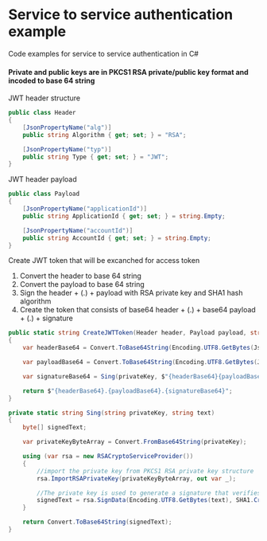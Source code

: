 # Service to service authentication example

Code examples for service to service authentication in C#

#### Private and public keys are in PKCS1 RSA private/public key format and incoded to base 64 string

JWT header structure
```C#
public class Header
{
    [JsonPropertyName("alg")]
    public string Algorithm { get; set; } = "RSA";

    [JsonPropertyName("typ")]
    public string Type { get; set; } = "JWT";
}
```

JWT header payload
```C#
public class Payload
{
    [JsonPropertyName("applicationId")]
    public string ApplicationId { get; set; } = string.Empty;

    [JsonPropertyName("accountId")]
    public string AccountId { get; set; } = string.Empty;
}
```

Create JWT token that will be excanched for access token
1. Convert the header to base 64 string
2. Convert the payload to base 64 string
3. Sign the header + (.) + payload with RSA private key and SHA1 hash algorithm
4. Create the token that consists of base64 header + (.) + base64 payload + (.) + signature

```C#
public static string CreateJWTToken(Header header, Payload payload, string privateKey)
{
    var headerBase64 = Convert.ToBase64String(Encoding.UTF8.GetBytes(JsonSerializer.Serialize(header)));

    var payloadBase64 = Convert.ToBase64String(Encoding.UTF8.GetBytes(JsonSerializer.Serialize(payload)));

    var signatureBase64 = Sing(privateKey, $"{headerBase64}{payloadBase64}");

    return $"{headerBase64}.{payloadBase64}.{signatureBase64}";
}

private static string Sing(string privateKey, string text)
{
    byte[] signedText;

    var privateKeyByteArray = Convert.FromBase64String(privateKey);

    using (var rsa = new RSACryptoServiceProvider())
    {
        //import the private key from PKCS1 RSA private key structure
        rsa.ImportRSAPrivateKey(privateKeyByteArray, out var _);

        //The private key is used to generate a signature that verifies that message is authentic
        signedText = rsa.SignData(Encoding.UTF8.GetBytes(text), SHA1.Create());
    }

    return Convert.ToBase64String(signedText);
}
```
